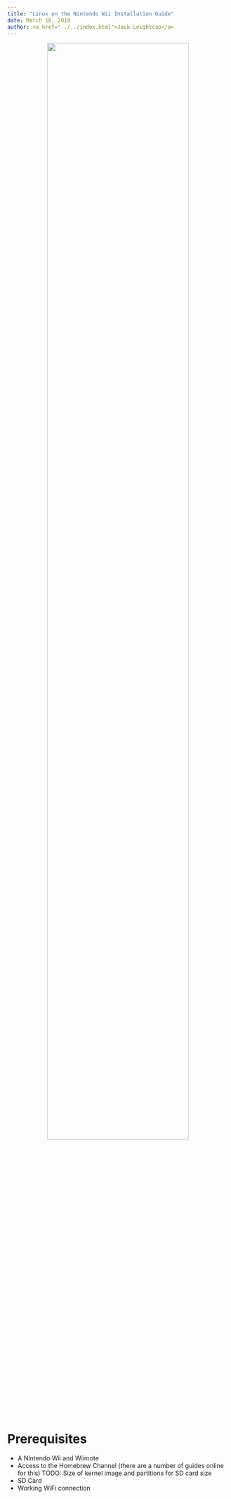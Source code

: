 ```yaml
---
title: "Linux on the Nintendo Wii Installation Guide"
date: March 10, 2019
author: <a href="../../index.html">Jack Leightcap</a>
---
```


<div style="text-align:center">
<img src="../Images/wiilinux.png" width="80%">
</div>

# Prerequisites
- A Nintendo Wii and Wiimote
- Access to the Homebrew Channel (there are a number of
  guides online for this)
TODO: Size of kernel image and partitions for SD card size
- SD Card
- Working WiFi connection
